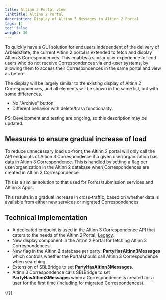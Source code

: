 ```yaml
---
title: Altinn 2 Portal view
linktitle: Altinn 2 Portal
description: Display of Altinn 3 Messages in Altinn 2 Portal
tags: []
toc: false
weight: 30
---
```


To quickly have a GUI solution for end users independent of the delivery of Arbeidsflate, the current Altinn 2 portal is extended to fetch and display Altinn 3 Correspondences.
This enables a similar user experience for end users who do not receive Correspondences via end-user systems, by allowing them to access their Correspondences in the same portal and view as before.

The display will be largely similar to the existing display of Altinn 2 Correspondences, and all elements will be shown in the same list, but with some differences.

- No "Archive" button
- Different behavior with delete/trash functionality.

PS: Development and testing are ongoing, so this description may be updated.

## Measures to ensure gradual increase of load

To reduce unnecessary load up-front, the Altinn 2 portal will only call the API endpoints of Altinn 3 Correspondence if a given user/organization has data in Altinn 3 Correspondence.
This is handled by setting a flag per user/organization in the Altinn 2 database when Correspondences are created in Altinn 3 Correspondence.

This is a similar solution to that used for Forms/submission services and Altinn 3 Apps.

This results in a gradual increase in cross-traffic, based on whether data is available from either new services or migrated Correspondences.

## Technical Implementation

- A dedicated endpoint is used in the Altinn 3 Correspondence API that caters to the needs of the Altinn 2 Portal; [Legacy](https://github.com/Altinn/altinn-correspondence/blob/main/src/Altinn.Correspondence.API/Controllers/LegacyCorrespondenceController.cs).
- New display component in the Altinn 2 Portal for fetching Altinn 3 Correspondences.
- New flag in the Altinn 2 database per party: **PartyHasAltinn3Messages** which controls whether the Portal should call Altinn 3 Correspondence when searching.
- Extension of SBLBridge to set **PartyHasAltinn3Messages**.
- Altinn 3 Correspondence calls SBLBridge to set **PartyHasAltinn3Messages** when a Correspondence is created for a user for the first time (including for migrated Correspondences).

{{<children />}}
